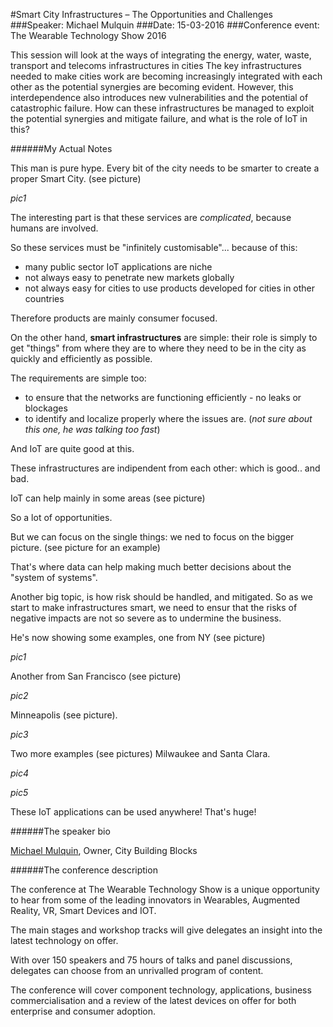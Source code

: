 #Smart City Infrastructures – The Opportunities and Challenges
###Speaker: Michael Mulquin
###Date: 15-03-2016
###Conference event: The Wearable Technology Show 2016

This session will look at the ways of integrating the energy, water, waste, transport and telecoms infrastructures in cities
The key infrastructures needed to make cities work are becoming increasingly integrated with each other as the potential synergies are becoming evident.
However, this interdependence also introduces new vulnerabilities and the potential of catastrophic failure.
How can these infrastructures be managed to exploit the potential synergies and mitigate failure, and what is the role of IoT in this?

######My Actual Notes

This man is pure hype.
Every bit of the city needs to be smarter to create a proper Smart City. (see picture)

*pic1*

The interesting part is that these services are *complicated*, because humans are involved.

So these services must be "infinitely customisable"... because of this:
- many public sector IoT applications are niche
- not always easy to penetrate new markets globally
- not always easy for cities to use products developed for cities in other countries

Therefore products are mainly consumer focused.

On the other hand, **smart infrastructures** are simple: their role is simply to get "things" from where they are to where they need to be in the city as quickly and efficiently as possible.

The requirements are simple too:
- to ensure that the networks are functioning efficiently - no leaks or blockages
- to identify and localize properly where the issues are. (*not sure about this one, he was talking too fast*)

And IoT are quite good at this.

These infrastructures are indipendent from each other: which is good.. and bad.

IoT can help mainly in some areas (see picture)

So a lot of opportunities.

But we can focus on the single things: we ned to focus on the bigger picture.
(see picture for an example)

That's where data can help making much better decisions about the "system of systems".

Another big topic, is how risk should be handled, and mitigated. So as we start to make infrastructures smart, we need to ensur that the risks of negative impacts are not so severe as to undermine the business.

He's now showing some examples, one from NY (see picture)

*pic1*

Another from San Francisco (see picture)

*pic2*

Minneapolis (see picture).

*pic3*

Two more examples (see pictures) Milwaukee and Santa Clara.

*pic4*

*pic5*

These IoT applications can be used anywhere! That's huge!

######The speaker bio

[Michael Mulquin](michael@citybuildingblocks.com), Owner, City Building Blocks

######The conference description

The conference at The Wearable Technology Show is a unique opportunity to hear from some of the leading innovators in Wearables, Augmented Reality, VR, Smart Devices and IOT.

The main stages and workshop tracks will give delegates an insight into the latest technology on offer.

With over 150 speakers and 75 hours of talks and panel discussions, delegates can choose from an unrivalled program of content.

The conference will cover component technology, applications, business commercialisation and a review of the latest devices on offer for both enterprise and consumer adoption.